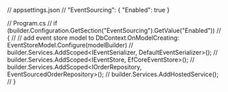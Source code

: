 
// appsettings.json
// "EventSourcing": { "Enabled": true }

// Program.cs
// if (builder.Configuration.GetSection("EventSourcing").GetValue<bool>("Enabled"))
// {
//   // add event store model to DbContext.OnModelCreating: EventStoreModel.Configure(modelBuilder)
//   builder.Services.AddScoped<IEventSerializer, DefaultEventSerializer>();
//   builder.Services.AddScoped<IEventStore, EfCoreEventStore>();
//   builder.Services.AddScoped<IOrderRepository, EventSourcedOrderRepository>();
//   builder.Services.AddHostedService<OrderToMongoProjector>();
// }
